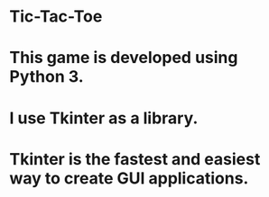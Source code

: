 # Tic-Tac-Toe

# This game is developed using Python 3.

# I use Tkinter as a library.

# Tkinter is the fastest and easiest way to create GUI applications.
